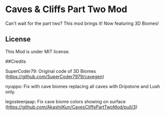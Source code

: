 # Caves & Cliffs Part Two Mod

Can't wait for the part two? This mod brings it! Now featuring 3D Biomes!

## License

This Mod is under MIT license.

##Credits

SuperCoder79: Original code of 3D Biomes (https://github.com/SuperCoder7979/cavegen)

nyuppo: Fix with cave biomes replacing all caves with Dripstone and Lush only.


legosteenjaap: Fix cave biome colors showing on surface (https://github.com/AkashiiKun/CavesCliffsPartTwoMod/pull/3)
